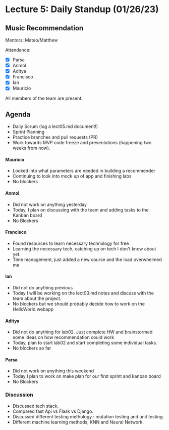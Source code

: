 # Lecture 5: Daily Standup (01/26/23)
## Music Recommendation
Mentors: Mateo/Matthew

Attendance:
 - [X] Parsa
 - [X] Anmol
 - [X] Aditya
 - [X] Francisco
 - [X] Ian
 - [X] Mauricio

All members of the team are present.

## Agenda
- Daily Scrum (log a lect05.md document!)
- Sprint Planning
- Practice branches and pull requests (PR)
- Work towards MVP code freeze and presentations (happening two weeks from now).



#### Mauricio
- Looked into what parameters are needed in building a recommender
- Continuing to look into mock up of app and finishing labs
- No blockers

#### Anmol
- Did not work on anything yesterday
- Today, I plan on discussing with the team and adding tasks to the Kanban board
- No Blockers

#### Francisco
- Found resources to learn necessary technology for free
- Learning the necessary tech, catching up on tech I don't know about yet.
- Time management, just added a new course and the load overwhelmed me

#### Ian
- Did not do anything previous
- Today I will be working on the lect03.md notes and discuss with the team about the project.
- No blockers but we should probably decide how to work on the HelloWorld webapp

#### Aditya
- Did not do anything for lab02. Just complete HW and brainstormed some ideas on how recommendation could work
- Today, plan to start lab02 and start completing some individual tasks.
- No blockers so far

#### Parsa
- Did not work on anything this weekend
- Today I plan to work on make plan for our first sprint and kanban board
- No Blockers

### Discussion

- Discussed tech stack. 
- Compared fast Api vs Flask vs Django. 
- Discussed different testing methology : mutation testing and unit testing. 
- Different machine learning methods, KNN and Neural Network. 
